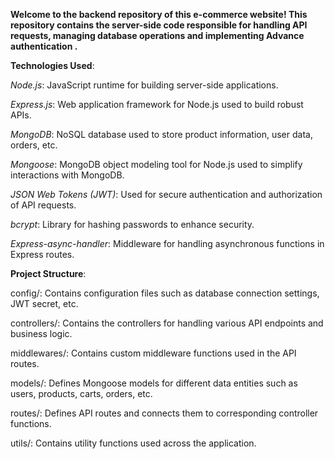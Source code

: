 **Welcome to the backend repository of this e-commerce website! This repository contains the server-side code responsible for handling API requests, managing database operations and implementing Advance authentication .**


**Technologies Used**:


_Node.js_: JavaScript runtime for building server-side applications.

_Express.js_: Web application framework for Node.js used to build robust APIs.

_MongoDB_: NoSQL database used to store product information, user data, orders, etc.

_Mongoose_: MongoDB object modeling tool for Node.js used to simplify interactions with MongoDB.

_JSON Web Tokens (JWT)_: Used for secure authentication and authorization of API requests.

_bcrypt_: Library for hashing passwords to enhance security.

_Express-async-handler_: Middleware for handling asynchronous functions in Express routes.


**Project Structure**:


config/: Contains configuration files such as database connection settings, JWT secret, etc.

controllers/: Contains the controllers for handling various API endpoints and business logic.

middlewares/: Contains custom middleware functions used in the API routes.

models/: Defines Mongoose models for different data entities such as users, products, carts, orders, etc.

routes/: Defines API routes and connects them to corresponding controller functions.

utils/: Contains utility functions used across the application.
